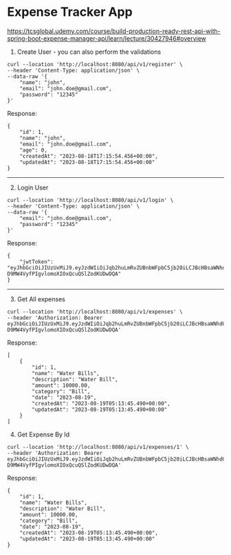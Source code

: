 # Expense Tracker App

https://tcsglobal.udemy.com/course/build-production-ready-rest-api-with-spring-boot-expense-manager-api/learn/lecture/30427946#overview

1) Create User - you can also perform the validations

````
curl --location 'http://localhost:8080/api/v1/register' \
--header 'Content-Type: application/json' \
--data-raw '{
    "name": "john",
    "email": "john.doe@gmail.com",
    "password": "12345"
}'
````

Response:

````
{
    "id": 1,
    "name": "john",
    "email": "john.doe@gmail.com",
    "age": 0,
    "createdAt": "2023-08-18T17:15:54.456+00:00",
    "updatedAt": "2023-08-18T17:15:54.456+00:00"
}
````

-----

2) Login User

````
curl --location 'http://localhost:8080/api/v1/login' \
--header 'Content-Type: application/json' \
--data-raw '{
    "email": "john.doe@gmail.com",
    "password": "12345"
}'
````

Response:

````
{
    "jwtToken": "eyJhbGciOiJIUzUxMiJ9.eyJzdWIiOiJqb2huLmRvZUBnbWFpbC5jb20iLCJBcHBsaWNhdGlvbklkIjoiRXhwZW5zZS1UcmFja2VyLUFwcCIsImV4cCI6MTY5MjQ0MDAzNywiaWF0IjoxNjkyNDIyMDM3fQ.x8vmDIvk_znMNuqxGVqJojviKTahC_G8Xds8SVdZPvHDQQDc5-D9MW4VyfPIgvlomoXIOxQcuQSlZodKUDwDQA"
}
````

-----

3) Get All expenses

````
curl --location 'http://localhost:8080/api/v1/expenses' \
--header 'Authorization: Bearer eyJhbGciOiJIUzUxMiJ9.eyJzdWIiOiJqb2huLmRvZUBnbWFpbC5jb20iLCJBcHBsaWNhdGlvbklkIjoiRXhwZW5zZS1UcmFja2VyLUFwcCIsImV4cCI6MTY5MjQ0MDAzNywiaWF0IjoxNjkyNDIyMDM3fQ.x8vmDIvk_znMNuqxGVqJojviKTahC_G8Xds8SVdZPvHDQQDc5-D9MW4VyfPIgvlomoXIOxQcuQSlZodKUDwDQA'
````

Response:

````
[
    {
        "id": 1,
        "name": "Water Bills",
        "description": "Water Bill",
        "amount": 10000.00,
        "category": "Bill",
        "date": "2023-08-19",
        "createdAt": "2023-08-19T05:13:45.490+00:00",
        "updatedAt": "2023-08-19T05:13:45.490+00:00"
    }
]
````

4) Get Expense By Id

````
curl --location 'http://localhost:8080/api/v1/expenses/1' \
--header 'Authorization: Bearer eyJhbGciOiJIUzUxMiJ9.eyJzdWIiOiJqb2huLmRvZUBnbWFpbC5jb20iLCJBcHBsaWNhdGlvbklkIjoiRXhwZW5zZS1UcmFja2VyLUFwcCIsImV4cCI6MTY5MjQ0MDAzNywiaWF0IjoxNjkyNDIyMDM3fQ.x8vmDIvk_znMNuqxGVqJojviKTahC_G8Xds8SVdZPvHDQQDc5-D9MW4VyfPIgvlomoXIOxQcuQSlZodKUDwDQA'
````

Response:
````
{
    "id": 1,
    "name": "Water Bills",
    "description": "Water Bill",
    "amount": 10000.00,
    "category": "Bill",
    "date": "2023-08-19",
    "createdAt": "2023-08-19T05:13:45.490+00:00",
    "updatedAt": "2023-08-19T05:13:45.490+00:00"
}
````